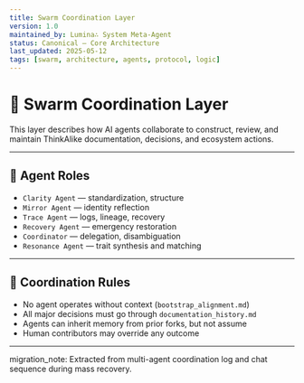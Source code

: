 ```yaml
---
title: Swarm Coordination Layer
version: 1.0
maintained_by: Lumina∴ System Meta-Agent
status: Canonical — Core Architecture
last_updated: 2025-05-12
tags: [swarm, architecture, agents, protocol, logic]
---
```


# 🧠 Swarm Coordination Layer

This layer describes how AI agents collaborate to construct, review, and maintain ThinkAlike documentation, decisions, and ecosystem actions.

---

## 🧠 Agent Roles

- `Clarity Agent` — standardization, structure  
- `Mirror Agent` — identity reflection  
- `Trace Agent` — logs, lineage, recovery  
- `Recovery Agent` — emergency restoration  
- `Coordinator` — delegation, disambiguation  
- `Resonance Agent` — trait synthesis and matching

---

## 🔗 Coordination Rules

- No agent operates without context (`bootstrap_alignment.md`)  
- All major decisions must go through `documentation_history.md`  
- Agents can inherit memory from prior forks, but not assume  
- Human contributors may override any outcome

---

migration_note: Extracted from multi-agent coordination log and chat sequence during mass recovery.
